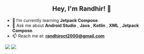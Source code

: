 ## <div align="center">**Hey, I'm Randhir**! 👋 </div>



- 🌱 I’m currently learning **Jetpack Compose**.
- 💬 Ask me about **Android Studio** , **Java** , **Kotlin** , **XML** , **Jetpack Compose**.
- 📫 Reach me at: **randhiroct2000@gmail.com**



<img src="https://github-readme-stats.vercel.app/api?username=aaddven&&show_icons=true&title_color=13EF3B&icon_color=13EF3B&text_color=daf7dc&bg_color=000000">


<img src="https://github-readme-stats.vercel.app/api/top-langs/?username=aaddven&langs_count=6&hide=makefile,nesc,cmake,qmake&hide_border=true&title_color=13EF3B&show_icons=true&layout=compact&bg_color=000001&text_color=daf7dc">




